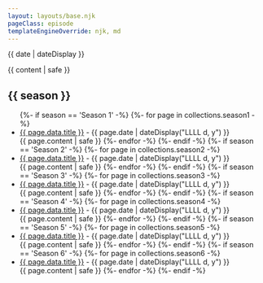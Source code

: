 ```yaml
---
layout: layouts/base.njk
pageClass: episode
templateEngineOverride: njk, md
---
```


<p class="date">
  <time datetime="{{ date }}">{{ date | dateDisplay }}</time>
</p>
<main>
  {{ content | safe }}

  <h2>{{ season }}</h2>
  <ul class="podcasts">
  {%- if season == 'Season 1' -%}
    {%- for page in collections.season1 -%}
      <li>
        <a href="{{ page.url }}">{{ page.data.title }}</a> -
        <time datetime="{{ page.date }}">{{ page.date | dateDisplay("LLLL d, y") }}</time>
        <br />
        {{ page.content | safe }}
    {%- endfor -%}
  {%- endif -%}
  {%- if season == 'Season 2' -%}
    {%- for page in collections.season2 -%}
      <li>
        <a href="{{ page.url }}">{{ page.data.title }}</a> -
        <time datetime="{{ page.date }}">{{ page.date | dateDisplay("LLLL d, y") }}</time>
        <br />
        {{ page.content | safe }}
    {%- endfor -%}
  {%- endif -%}
  {%- if season == 'Season 3' -%}
    {%- for page in collections.season3 -%}
      <li>
        <a href="{{ page.url }}">{{ page.data.title }}</a> -
        <time datetime="{{ page.date }}">{{ page.date | dateDisplay("LLLL d, y") }}</time>
        <br />
        {{ page.content | safe }}
    {%- endfor -%}
  {%- endif -%}
  {%- if season == 'Season 4' -%}
    {%- for page in collections.season4 -%}
      <li>
        <a href="{{ page.url }}">{{ page.data.title }}</a> -
        <time datetime="{{ page.date }}">{{ page.date | dateDisplay("LLLL d, y") }}</time>
        <br />
        {{ page.content | safe }}
    {%- endfor -%}
  {%- endif -%}
  {%- if season == 'Season 5' -%}
    {%- for page in collections.season5 -%}
      <li>
        <a href="{{ page.url }}">{{ page.data.title }}</a> -
        <time datetime="{{ page.date }}">{{ page.date | dateDisplay("LLLL d, y") }}</time>
        <br />
        {{ page.content | safe }}
    {%- endfor -%}
  {%- endif -%}
  {%- if season == 'Season 6' -%}
    {%- for page in collections.season6 -%}
      <li>
        <a href="{{ page.url }}">{{ page.data.title }}</a> -
        <time datetime="{{ page.date }}">{{ page.date | dateDisplay("LLLL d, y") }}</time>
        <br />
        {{ page.content | safe }}
    {%- endfor -%}
  {%- endif -%}
  </div>
</main>
